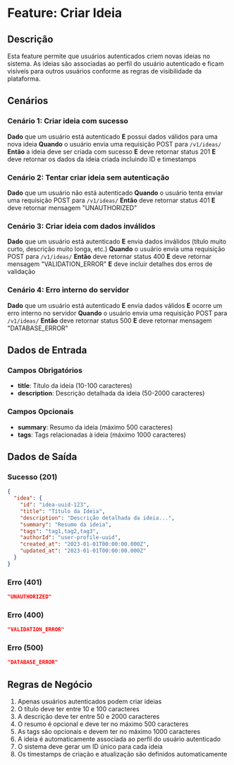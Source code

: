 # Feature: Criar Ideia

## Descrição
Esta feature permite que usuários autenticados criem novas ideias no sistema. As ideias são associadas ao perfil do usuário autenticado e ficam visíveis para outros usuários conforme as regras de visibilidade da plataforma.

## Cenários

### Cenário 1: Criar ideia com sucesso
**Dado** que um usuário está autenticado
**E** possui dados válidos para uma nova ideia
**Quando** o usuário envia uma requisição POST para `/v1/ideas/`
**Então** a ideia deve ser criada com sucesso
**E** deve retornar status 201
**E** deve retornar os dados da ideia criada incluindo ID e timestamps

### Cenário 2: Tentar criar ideia sem autenticação
**Dado** que um usuário não está autenticado
**Quando** o usuário tenta enviar uma requisição POST para `/v1/ideas/`
**Então** deve retornar status 401
**E** deve retornar mensagem "UNAUTHORIZED"

### Cenário 3: Criar ideia com dados inválidos
**Dado** que um usuário está autenticado
**E** envia dados inválidos (título muito curto, descrição muito longa, etc.)
**Quando** o usuário envia uma requisição POST para `/v1/ideas/`
**Então** deve retornar status 400
**E** deve retornar mensagem "VALIDATION_ERROR"
**E** deve incluir detalhes dos erros de validação

### Cenário 4: Erro interno do servidor
**Dado** que um usuário está autenticado
**E** envia dados válidos
**E** ocorre um erro interno no servidor
**Quando** o usuário envia uma requisição POST para `/v1/ideas/`
**Então** deve retornar status 500
**E** deve retornar mensagem "DATABASE_ERROR"

## Dados de Entrada

### Campos Obrigatórios
- **title**: Título da ideia (10-100 caracteres)
- **description**: Descrição detalhada da ideia (50-2000 caracteres)

### Campos Opcionais
- **summary**: Resumo da ideia (máximo 500 caracteres)
- **tags**: Tags relacionadas à ideia (máximo 1000 caracteres)

## Dados de Saída

### Sucesso (201)
```json
{
  "idea": {
    "id": "idea-uuid-123",
    "title": "Título da Ideia",
    "description": "Descrição detalhada da ideia...",
    "summary": "Resumo da ideia",
    "tags": "tag1,tag2,tag3",
    "authorId": "user-profile-uuid",
    "created_at": "2023-01-01T00:00:00.000Z",
    "updated_at": "2023-01-01T00:00:00.000Z"
  }
}
```

### Erro (401)
```json
"UNAUTHORIZED"
```

### Erro (400)
```json
"VALIDATION_ERROR"
```

### Erro (500)
```json
"DATABASE_ERROR"
```

## Regras de Negócio
1. Apenas usuários autenticados podem criar ideias
2. O título deve ter entre 10 e 100 caracteres
3. A descrição deve ter entre 50 e 2000 caracteres
4. O resumo é opcional e deve ter no máximo 500 caracteres
5. As tags são opcionais e devem ter no máximo 1000 caracteres
6. A ideia é automaticamente associada ao perfil do usuário autenticado
7. O sistema deve gerar um ID único para cada ideia
8. Os timestamps de criação e atualização são definidos automaticamente
